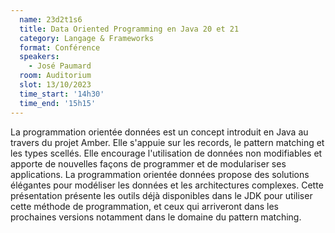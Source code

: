 ```yaml
---
  name: 23d2t1s6
  title: Data Oriented Programming en Java 20 et 21
  category: Langage & Frameworks
  format: Conférence
  speakers: 
    - José Paumard
  room: Auditorium
  slot: 13/10/2023
  time_start: '14h30'
  time_end: '15h15'
---
```

La programmation orientée données est un concept introduit en Java au travers du projet Amber. Elle s'appuie sur les records, le pattern matching et les types scellés. Elle encourage l'utilisation de données non modifiables et apporte de nouvelles façons de programmer et de modulariser ses applications. La programmation orientée données propose des solutions élégantes pour modéliser les données et les architectures complexes. Cette présentation présente les outils déjà disponibles dans le JDK pour utiliser cette méthode de programmation, et ceux qui arriveront dans les prochaines versions notamment dans le domaine du pattern matching.
